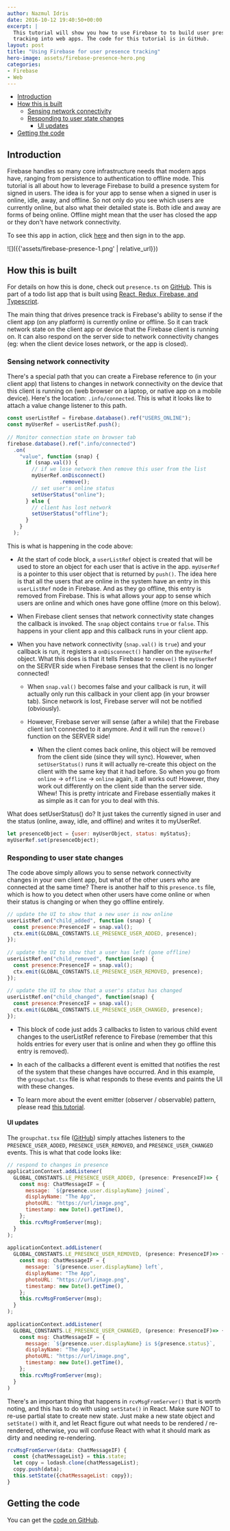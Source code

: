 ```yaml
---
author: Nazmul Idris
date: 2016-10-12 19:40:50+00:00
excerpt: |
  This tutorial will show you how to use Firebase to to build user presence
  tracking into web apps. The code for this tutorial is in GitHub.
layout: post
title: "Using Firebase for user presence tracking"
hero-image: assets/firebase-presence-hero.png
categories:
- Firebase
- Web
---
```


<!-- START doctoc generated TOC please keep comment here to allow auto update -->
<!-- DON'T EDIT THIS SECTION, INSTEAD RE-RUN doctoc TO UPDATE -->


- [Introduction](#introduction)
- [How this is built](#how-this-is-built)
  - [Sensing network connectivity](#sensing-network-connectivity)
  - [Responding to user state changes](#responding-to-user-state-changes)
    - [UI updates](#ui-updates)
- [Getting the code](#getting-the-code)

<!-- END doctoc generated TOC please keep comment here to allow auto update -->

## Introduction

Firebase handles so many core infrastructure needs that modern apps have, ranging from persistence to authentication to offline mode. This tutorial is all about how to leverage Firebase to build a presence system for signed in users. The idea is for your app to sense when a signed in user is online, idle, away, and offline. So not only do you see which users are currently online, but also what their detailed state is. Both idle and away are forms of being online. Offline might mean that the user has closed the app or they don't have network connectivity.

To see this app in action, click [here](https://todolist-redux-r3bl-alliance.herokuapp.com/) and then sign in to the app.

![]({{'assets/firebase-presence-1.png' | relative_url}})

## How this is built

For details on how this is done, check out `presence.ts` on [GitHub](https://github.com/r3bl-alliance/starterproject_todolist_react_redux_firebase_ts_md/blob/master/src/client/container/presence.ts). This is part of a todo list app that is built using [React, Redux, Firebase, and Typescript](https://developerlife.com/2016/10/07/getting-started-with-react-redux-and-firebase/).

The main thing that drives presence track is Firebase's ability to sense if the client app (on any platform) is currently online or offline. So it can track network state on the client app or device that the Firebase client is running on. It can also respond on the server side to network connectivity changes (eg: when the client device loses network, or the app is closed).

### Sensing network connectivity

There's a special path that you can create a Firebase reference to (in your client app) that listens to changes in network connectivity on the device that this client is running on (web browser on a laptop, or native app on a mobile device). Here's the location: `.info/connected`. This is what it looks like to attach a value change listener to this path.

```javascript
const userListRef = firebase.database().ref("USERS_ONLINE");
const myUserRef = userListRef.push();
 
// Monitor connection state on browser tab
firebase.database().ref(".info/connected")
  .on(
    "value", function (snap) {
      if (snap.val()) {
        // if we lose network then remove this user from the list
        myUserRef.onDisconnect()
                 .remove();
        // set user's online status
        setUserStatus("online");
      } else {
        // client has lost network
        setUserStatus("offline");
      }
    }
  );
```

This is what is happening in the code above:

  * At the start of code block, a `userListRef` object is created that will be used to store an object for each user that is active in the app. `myUserRef` is a pointer to this user object that is returned by `push()`. The idea here is that all the users that are online in the system have an entry in this `userListRef` node in Firebase. And as they go offline, this entry is removed from Firebase. This is what allows your app to sense which users are online and which ones have gone offline (more on this below).

  * When Firebase client senses that network connectivity state changes the callback is invoked. The `snap` object contains `true` or `false`. This happens in your client app and this callback runs in your client app.

  * When you have network connectivity (`snap.val()` is `true`) and your callback is run, it registers a `onDisconnect()` handler on the `myUserRef` object. What this does is that it tells Firebase to `remove()` the `myUserRef` on the SERVER side when Firebase senses that the client is no longer connected!

    * When `snap.val()` becomes false and your callback is run, it will actually only run this callback in your client app (in your browser tab). Since network is lost, Firebase server will not be notified (obviously).

    * However, Firebase server will sense (after a while) that the Firebase client isn't connected to it anymore. And it will run the `remove()` function on the SERVER side!

      * When the client comes back online, this object will be removed from the client side (since they will sync). However, when `setUserStatus()` runs it will actually re-create this object on the client with the same key that it had before. So when you go from `online` -> `offline` -> `online` again, it all works out! However, they work out differently on the client side than the server side. Whew! This is pretty intricate and Firebase essentially makes it as simple as it can for you to deal with this.

What does setUserStatus() do? It just takes the currently signed in user and the status (online, away, idle, and offline) and writes it to myUserRef.

```javascript
let presenceObject = {user: myUserObject, status: myStatus};
myUserRef.set(presenceObject);
```

### Responding to user state changes

The code above simply allows you to sense network connectivity changes in your own client app, but what of the other users who are connected at the same time? There is another half to this `presence.ts` file, which is how to you detect when other users have come online or when their status is changing or when they go offline entirely.

```javascript
// update the UI to show that a new user is now online
userListRef.on("child_added", function (snap) {
  const presence:PresenceIF = snap.val();
  ctx.emit(GLOBAL_CONSTANTS.LE_PRESENCE_USER_ADDED, presence);
});
 
// update the UI to show that a user has left (gone offline)
userListRef.on("child_removed", function(snap) {
  const presence:PresenceIF = snap.val();
  ctx.emit(GLOBAL_CONSTANTS.LE_PRESENCE_USER_REMOVED, presence);
});
 
// update the UI to show that a user's status has changed
userListRef.on("child_changed", function(snap) {
  const presence:PresenceIF = snap.val();
  ctx.emit(GLOBAL_CONSTANTS.LE_PRESENCE_USER_CHANGED, presence);
});
```

  * This block of code just adds 3 callbacks to listen to various child event changes to the userListRef reference to Firebase (remember that this holds entries for every user that is online and when they go offline this entry is removed).

  * In each of the callbacks a different event is emitted that notifies the rest of the system that these changes have occurred. And in this example, the `groupchat.tsx` file is what responds to these events and paints the UI with these changes.

  * To learn more about the event emitter (observer / observable) pattern, please read [this tutorial](https://developerlife.com/2016/10/02/getting-started-with-react-and-firebase/).

#### UI updates

The `groupchat.tsx` file ([GitHub](https://github.com/r3bl-alliance/starterproject_todolist_react_redux_firebase_ts_md/blob/master/src/client/ui/groupchat.tsx)) simply attaches listeners to the `PRESENCE_USER_ADDED`, `PRESENCE_USER_REMOVED`, and `PRESENCE_USER_CHANGED` events. This is what that code looks like:

```javascript
// respond to changes in presence
applicationContext.addListener(
  GLOBAL_CONSTANTS.LE_PRESENCE_USER_ADDED, (presence: PresenceIF)=> {
    const msg: ChatMessageIF = {
      message: `${presence.user.displayName} joined`,
      displayName: "The App",
      photoURL: "https://url/image.png",
      timestamp: new Date().getTime(),
    };
    this.rcvMsgFromServer(msg);
  }
);
 
applicationContext.addListener(
  GLOBAL_CONSTANTS.LE_PRESENCE_USER_REMOVED, (presence: PresenceIF)=> {
    const msg: ChatMessageIF = {
      message: `${presence.user.displayName} left`,
      displayName: "The App",
      photoURL: "https://url/image.png",
      timestamp: new Date().getTime(),
    };
    this.rcvMsgFromServer(msg);
  }
);
 
applicationContext.addListener(
  GLOBAL_CONSTANTS.LE_PRESENCE_USER_CHANGED, (presence: PresenceIF)=> {
    const msg: ChatMessageIF = {
      message: `${presence.user.displayName} is ${presence.status}`,
      displayName: "The App",
      photoURL: "https://url/image.png",
      timestamp: new Date().getTime(),
    };
    this.rcvMsgFromServer(msg);
  }
)
```

There's an important thing that happens in `rcvMsgFromServer()` that is worth noting, and this has to do with using `setState()` in React. Make sure NOT to re-use partial state to create new state. Just make a new state object and `setState()` with it, and let React figure out what needs to be rendered / re-rendered, otherwise, you will confuse React with what it should mark as dirty and needing re-rendering.

```javascript
rcvMsgFromServer(data: ChatMessageIF) {
  const {chatMessageList} = this.state;
  let copy = lodash.clone(chatMessageList);
  copy.push(data);
  this.setState({chatMessageList: copy});
}
```

## Getting the code

You can get the [code on GitHub](https://github.com/r3bl-alliance/starterproject_todolist_react_redux_firebase_ts_md).
